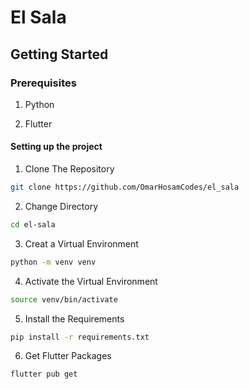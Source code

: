 # El Sala

## Getting Started

### Prerequisites

1. Python

2. Flutter

#### Setting up the project

1. Clone The Repository

```bash
git clone https://github.com/OmarHosamCodes/el_sala
```

2. Change Directory

```bash
cd el-sala
```

3. Creat a Virtual Environment

```bash
python -m venv venv
```

4. Activate the Virtual Environment

```bash
source venv/bin/activate
```

5. Install the Requirements

```bash
pip install -r requirements.txt
```

6. Get Flutter Packages

```bash
flutter pub get
```
